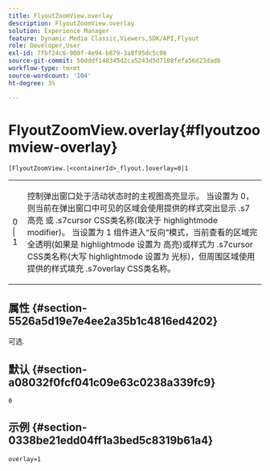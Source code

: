 ```yaml
---
title: FlyoutZoomView.overlay
description: FlyoutZoomView.overlay
solution: Experience Manager
feature: Dynamic Media Classic,Viewers,SDK/API,Flyout
role: Developer,User
exl-id: 7fbf24c6-900f-4e94-b879-3a8f95dc5c08
source-git-commit: 50dddf148345d2ca5243d5d7108fefa56d23dad6
workflow-type: tm+mt
source-wordcount: '104'
ht-degree: 3%

---
```


# FlyoutZoomView.overlay{#flyoutzoomview-overlay}

`[FlyoutZoomView.|<containerId>_flyout.]overlay=0|1`

<table id="table_D052090D052D4273B37872C0C7E09E4B"> 
 <tbody> 
  <tr> 
   <td colname="col1"> <p><span class="codeph"> 0 | 1</span> </p> </td> 
   <td colname="col2"> <p> 控制弹出窗口处于活动状态时的主视图高亮显示。 当设置为 <span class="codeph"> 0</span>，则当前在弹出窗口中可见的区域会使用提供的样式突出显示 <span class="codeph"> .s7高亮</span> 或 <span class="codeph"> .s7cursor</span> CSS类名称(取决于 <span class="codeph"> highlightmode</span> modifier)。 当设置为 <span class="codeph"> 1</span> 组件进入“反向”模式，当前查看的区域完全透明(如果是 <span class="codeph"> highlightmode</span> 设置为 <span class="codeph"> 高亮</span>)或样式为 <span class="codeph"> .s7cursor</span> CSS类名称(大写 <span class="codeph"> highlightmode</span> 设置为 <span class="codeph"> 光标</span>)，但周围区域使用提供的样式填充 <span class="codeph"> .s7overlay</span> CSS类名称。 </p> </td> 
  </tr> 
 </tbody> 
</table>

## 属性 {#section-5526a5d19e7e4ee2a35b1c4816ed4202}

可选.

## 默认 {#section-a08032f0fcf041c09e63c0238a339fc9}

`0`

## 示例 {#section-0338be21edd04ff1a3bed5c8319b61a4}

`overlay=1`
